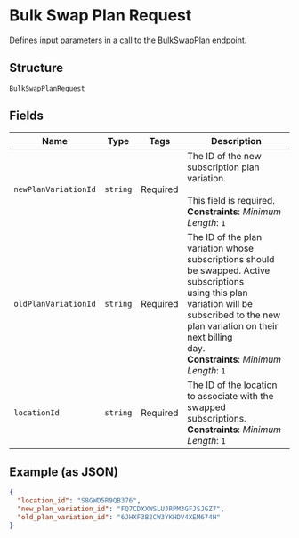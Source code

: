 
# Bulk Swap Plan Request

Defines input parameters in a call to the
[BulkSwapPlan](../api/subscriptions.md#bulk-swap-plan) endpoint.

## Structure

`BulkSwapPlanRequest`

## Fields

| Name | Type | Tags | Description |
|  --- | --- | --- | --- |
| `newPlanVariationId` | `string` | Required | The ID of the new subscription plan variation.<br/><br/>This field is required.<br/>**Constraints**: *Minimum Length*: `1` |
| `oldPlanVariationId` | `string` | Required | The ID of the plan variation whose subscriptions should be swapped. Active subscriptions<br/>using this plan variation will be subscribed to the new plan variation on their next billing<br/>day.<br/>**Constraints**: *Minimum Length*: `1` |
| `locationId` | `string` | Required | The ID of the location to associate with the swapped subscriptions.<br/>**Constraints**: *Minimum Length*: `1` |

## Example (as JSON)

```json
{
  "location_id": "S8GWD5R9QB376",
  "new_plan_variation_id": "FQ7CDXXWSLUJRPM3GFJSJGZ7",
  "old_plan_variation_id": "6JHXF3B2CW3YKHDV4XEM674H"
}
```

